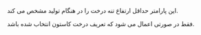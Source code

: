 این پارامتر حداقل ارتفاع تنه درخت را در هنگام تولید مشخص می کند.

فقط در صورتی اعمال می شود که تعریف درخت کاستون انتخاب شده باشد.